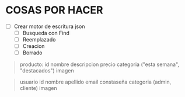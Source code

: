 # COSAS POR HACER

- [ ] Crear motor de escritura json
  - [ ] Busqueda con Find
  - [ ] Reemplazado
  - [ ] Creacion
  - [ ] Borrado

> producto:
  id
  nombre
  descripcion
  precio
  categoria ("esta semana", "destacados")
  imagen

> usuario
  id 
  nombre
  apellido
  email
  constaseña
  categoria (admin, cliente)
  imagen